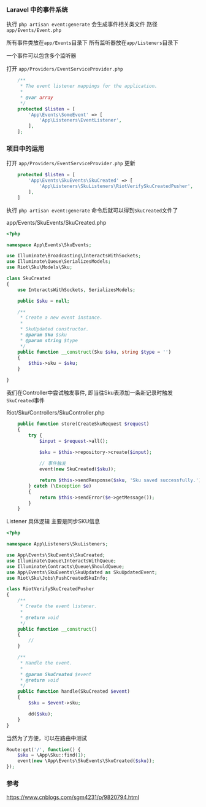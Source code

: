 ### Laravel 中的事件系统

执行 `php artisan event:generate` 会生成事件相关类文件
路径 `app/Events/Event.php`

所有事件类放在`app/Events`目录下
所有监听器放在`app/Listeners`目录下

一个事件可以包含多个监听器

打开 `app/Providers/EventServiceProvider.php`

```php
    /**
     * The event listener mappings for the application.
     *
     * @var array
     */
    protected $listen = [
        'App\Events\SomeEvent' => [
            'App\Listeners\EventListener',
        ],
    ];
```



### 项目中的运用
打开 `app/Providers/EventServiceProvider.php`
更新
```php
    protected $listen = [
        'App\Events\SkuEvents\SkuCreated' => [
            'App\Listeners\SkuListeners\RiotVerifySkuCreatedPusher',
        ],
    ]    
```

执行 `php artisan event:generate` 命令后就可以得到`SkuCreated`文件了

app/Events/SkuEvents/SkuCreated.php

```php
<?php

namespace App\Events\SkuEvents;

use Illuminate\Broadcasting\InteractsWithSockets;
use Illuminate\Queue\SerializesModels;
use Riot\Sku\Models\Sku;

class SkuCreated
{
    use InteractsWithSockets, SerializesModels;

    public $sku = null;

    /**
     * Create a new event instance.
     *
     * SkuUpdated constructor.
     * @param Sku $sku
     * @param string $type
     */
    public function __construct(Sku $sku, string $type = '')
    {
        $this->sku = $sku;
    }

}

```


我们在Controller中尝试触发事件, 即当往Sku表添加一条新记录时触发`SkuCreated`事件

Riot/Sku/Controllers/SkuController.php
```php
    public function store(CreateSkuRequest $request)
    {
        try {
            $input = $request->all();
            
            $sku = $this->repository->create($input);

            // 事件触发
            event(new SkuCreated($sku));

            return $this->sendResponse($sku, 'Sku saved successfully.');
        } catch (\Exception $e)
        {
            return $this->sendError($e->getMessage());
        }
    }
```



Listener 具体逻辑
主要是同步SKU信息
```php
<?php

namespace App\Listeners\SkuListeners;

use App\Events\SkuEvents\SkuCreated;
use Illuminate\Queue\InteractsWithQueue;
use Illuminate\Contracts\Queue\ShouldQueue;
use App\Events\SkuEvents\SkuUpdated as SkuUpdatedEvent;
use Riot\Sku\Jobs\PushCreatedSkuInfo;

class RiotVerifySkuCreatedPusher
{
    /**
     * Create the event listener.
     *
     * @return void
     */
    public function __construct()
    {
        //
    }

    /**
     * Handle the event.
     *
     * @param SkuCreated $event
     * @return void
     */
    public function handle(SkuCreated $event)
    {
        $sku = $event->sku;

        dd($sku);
    }
}

```

当然为了方便，可以在路由中测试
```php
Route:get('/', function() {
    $sku = \App\Sku::find(1);
    event(new \App\Events\SkuEvents\SkuCreated($sku));
});

```

### 参考
https://www.cnblogs.com/sgm4231/p/9820794.html
